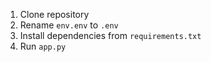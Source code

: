 1. Clone repository
2. Rename `env.env` to `.env`
3. Install dependencies from `requirements.txt`
4. Run `app.py`

